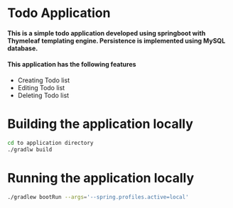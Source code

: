 # Todo Application
#### This is a simple todo application developed using springboot with Thymeleaf templating engine. Persistence is implemented using MySQL database.

#### This application has the following features
* Creating Todo list
* Editing Todo list
* Deleting Todo list

# Building the application locally
```bash
cd to application directory
./gradlw build
```
# Running the application locally
```bash
./gradlew bootRun --args='--spring.profiles.active=local'
```